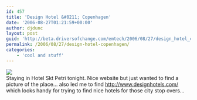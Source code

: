 ```yaml
---
id: 457
title: 'Design Hotel &#8211; Copenhagen'
date: '2006-08-27T01:21:59+00:00'
author: djdunc
layout: post
guid: 'http://beta.driversofchange.com/emtech/2006/08/27/design_hotel_copenhagen/'
permalink: /2006/08/27/design-hotel-copenhagen/
categories:
    - 'cool and stuff'
---
```


[![](https://i0.wp.com/www.hotelsktpetri.com/images/offers/design.jpg?w=300)](http://www.hotelsktpetri.com/offers/design.html "Enjoy Design")  
Staying in Hotel Skt Petri tonight. Nice website but just wanted to find a picture of the place… also led me to find <http://www.designhotels.com/> which looks handy for trying to find nice hotels for those city stop overs…